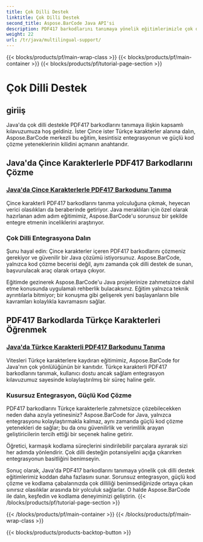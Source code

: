 ```yaml
---
title: Çok Dilli Destek
linktitle: Çok Dilli Destek
second_title: Aspose.BarCode Java API'si
description: PDF417 barkodlarını tanımaya yönelik eğitimlerimizle çok dilli desteğin gücünün kilidini açın. Kusursuz entegrasyon için Aspose.BarCode ile Java kodlamaya dalın.
weight: 22
url: /tr/java/multilingual-support/
---
```


{{< blocks/products/pf/main-wrap-class >}}
{{< blocks/products/pf/main-container >}}
{{< blocks/products/pf/tutorial-page-section >}}

# Çok Dilli Destek


## giriiş
Java'da çok dilli destekle PDF417 barkodlarını tanımaya ilişkin kapsamlı kılavuzumuza hoş geldiniz. İster Çince ister Türkçe karakterler alanına dalın, Aspose.BarCode merkezli bu eğitim, kesintisiz entegrasyonun ve güçlü kod çözme yeteneklerinin kilidini açmanın anahtarıdır.

## Java'da Çince Karakterlerle PDF417 Barkodlarını Çözme
### [Java'da Çince Karakterlerle PDF417 Barkodunu Tanıma](./recognizing-pdf417-chinese-characters/)

Çince karakterli PDF417 barkodlarını tanıma yolculuğuna çıkmak, heyecan verici olasılıkları da beraberinde getiriyor. Java meraklıları için özel olarak hazırlanan adım adım eğitimimiz, Aspose.BarCode'u sorunsuz bir şekilde entegre etmenin inceliklerini araştırıyor.

### Çok Dilli Entegrasyona Dalın
Şunu hayal edin: Çince karakterler içeren PDF417 barkodlarını çözmeniz gerekiyor ve güvenilir bir Java çözümü istiyorsunuz. Aspose.BarCode, yalnızca kod çözme becerisi değil, aynı zamanda çok dilli destek de sunan, başvurulacak araç olarak ortaya çıkıyor.

Eğitimde gezinerek Aspose.BarCode'u Java projelerinize zahmetsizce dahil etme konusunda uygulamalı rehberlik bulacaksınız. Eğitim yalnızca teknik ayrıntılarla bitmiyor; bir konuşma gibi gelişerek yeni başlayanların bile kavramları kolaylıkla kavramasını sağlar.

## PDF417 Barkodlarda Türkçe Karakterleri Öğrenmek
### [Java'da Türkçe Karakterli PDF417 Barkodunu Tanıma](./recognizing-pdf417-turkish-characters/)

Vitesleri Türkçe karakterlere kaydıran eğitimimiz, Aspose.BarCode for Java'nın çok yönlülüğünün bir kanıtıdır. Türkçe karakterli PDF417 barkodlarını tanımak, kullanıcı dostu ancak sağlam entegrasyon kılavuzumuz sayesinde kolaylaştırılmış bir süreç haline gelir.

### Kusursuz Entegrasyon, Güçlü Kod Çözme
PDF417 barkodlarını Türkçe karakterlerle zahmetsizce çözebilecekken neden daha azıyla yetinesiniz? Aspose.BarCode for Java, yalnızca entegrasyonu kolaylaştırmakla kalmaz, aynı zamanda güçlü kod çözme yetenekleri de sağlar; bu da onu güvenilirlik ve verimlilik arayan geliştiricilerin tercih ettiği bir seçenek haline getirir.

Öğretici, karmaşık kodlama süreçlerini sindirilebilir parçalara ayırarak sizi her adımda yönlendirir. Çok dilli desteğin potansiyelini açığa çıkarırken entegrasyonun basitliğini benimseyin.

Sonuç olarak, Java'da PDF417 barkodlarını tanımaya yönelik çok dilli destek eğitimlerimiz koddan daha fazlasını sunar. Sorunsuz entegrasyon, güçlü kod çözme ve kodlama çabalarınızda çok dilliliği benimsediğinizde ortaya çıkan sınırsız olasılıklar arasında bir yolculuk sağlarlar. O halde Aspose.BarCode ile dalın, keşfedin ve kodlama deneyiminizi geliştirin.
{{< /blocks/products/pf/tutorial-page-section >}}

{{< /blocks/products/pf/main-container >}}
{{< /blocks/products/pf/main-wrap-class >}}

{{< blocks/products/products-backtop-button >}}
